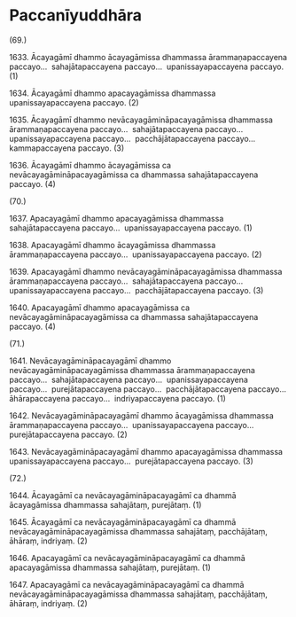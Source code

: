 # Paccanīyuddhāra

(69.)

1633\. Ācayagāmī dhammo ācayagāmissa dhammassa ārammaṇapaccayena paccayo…  sahajātapaccayena paccayo…  upanissayapaccayena paccayo. (1)

1634\. Ācayagāmī dhammo apacayagāmissa dhammassa upanissayapaccayena paccayo. (2)

1635\. Ācayagāmī dhammo nevācayagāmināpacayagāmissa dhammassa ārammaṇapaccayena paccayo…  sahajātapaccayena paccayo…  upanissayapaccayena paccayo…  pacchājātapaccayena paccayo…  kammapaccayena paccayo. (3)

1636\. Ācayagāmī dhammo ācayagāmissa ca nevācayagāmināpacayagāmissa ca dhammassa sahajātapaccayena paccayo. (4)

(70.)

1637\. Apacayagāmī dhammo apacayagāmissa dhammassa sahajātapaccayena paccayo…  upanissayapaccayena paccayo. (1)

1638\. Apacayagāmī dhammo ācayagāmissa dhammassa ārammaṇapaccayena paccayo…  upanissayapaccayena paccayo. (2)

1639\. Apacayagāmī dhammo nevācayagāmināpacayagāmissa dhammassa ārammaṇapaccayena paccayo…  sahajātapaccayena paccayo…  upanissayapaccayena paccayo…  pacchājātapaccayena paccayo. (3)

1640\. Apacayagāmī dhammo apacayagāmissa ca nevācayagāmināpacayagāmissa ca dhammassa sahajātapaccayena paccayo. (4)

(71.)

1641\. Nevācayagāmināpacayagāmī dhammo nevācayagāmināpacayagāmissa dhammassa ārammaṇapaccayena paccayo…  sahajātapaccayena paccayo…  upanissayapaccayena paccayo…  purejātapaccayena paccayo…  pacchājātapaccayena paccayo…  āhārapaccayena paccayo…  indriyapaccayena paccayo. (1)

1642\. Nevācayagāmināpacayagāmī dhammo ācayagāmissa dhammassa ārammaṇapaccayena paccayo…  upanissayapaccayena paccayo…  purejātapaccayena paccayo. (2)

1643\. Nevācayagāmināpacayagāmī dhammo apacayagāmissa dhammassa upanissayapaccayena paccayo…  purejātapaccayena paccayo. (3)

(72.)

1644\. Ācayagāmī ca nevācayagāmināpacayagāmī ca dhammā ācayagāmissa dhammassa sahajātaṃ, purejātaṃ. (1)

1645\. Ācayagāmī ca nevācayagāmināpacayagāmī ca dhammā nevācayagāmināpacayagāmissa dhammassa sahajātaṃ, pacchājātaṃ, āhāraṃ, indriyaṃ. (2)

1646\. Apacayagāmī ca nevācayagāmināpacayagāmī ca dhammā apacayagāmissa dhammassa sahajātaṃ, purejātaṃ. (1)

1647\. Apacayagāmī ca nevācayagāmināpacayagāmī ca dhammā nevācayagāmināpacayagāmissa dhammassa sahajātaṃ, pacchājātaṃ, āhāraṃ, indriyaṃ. (2)
